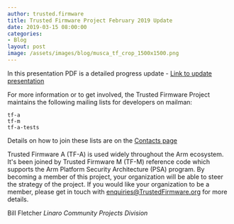 ```yaml
---
author: trusted.firmware
title: Trusted Firmware Project February 2019 Update 
date: 2019-03-15 08:00:00
categories:
- Blog
layout: post
image: /assets/images/blog/musca_tf_crop_1500x1500.png
---
```


In this presentation PDF is a detailed progress update - [Link to update presentation](/docs/TrustedFirmware-Update-February-2019.pdf)

For more information or to get involved, the Trusted Firmware Project maintains the following mailing lists for developers on mailman:
```
tf-a
tf-m
tf-a-tests
```
Details on how to join these lists are on the [Contacts page](https://www.trustedfirmware.org/contact/)

Trusted Firmware A (TF-A) is used widely throughout the Arm ecosystem. It's been joined by Trusted Firmware M (TF-M) reference code which supports the Arm Platform Security Architecture (PSA) program. 
By becoming a member of this project, your organization will be able to steer the strategy of the project. If you would like your organization to be a member, please get in touch with enquiries@TrustedFirmware.org for more details.

Bill Fletcher
_Linaro Community Projects Division_
